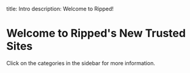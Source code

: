 title: Intro
description: Welcome to Ripped!

# Welcome to Ripped's New Trusted Sites

Click on the categories in the sidebar for more information.


